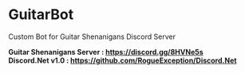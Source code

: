 # GuitarBot
Custom Bot for Guitar Shenanigans Discord Server

**Guitar Shenanigans Server : https://discord.gg/8HVNe5s**  
**Discord.Net v1.0 : https://github.com/RogueException/Discord.Net**
